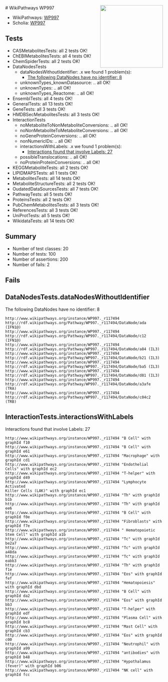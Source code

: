 <img style="float: right; width: 200px" src="https://upload.wikimedia.org/wikipedia/commons/thumb/8/83/Wplogo_with_text_500.png/640px-Wplogo_with_text_500.png" />
# WikiPathways WP997

* WikiPathways: [WP997](https://identifiers.org/wikipathways:WP997)
* Scholia: [WP997](https://scholia.toolforge.org/wikipathways/WP997)
## Tests
* CASMetabolitesTests: all 2 tests OK!
* ChEBIMetabolitesTests: all 4 tests OK!
* ChemSpiderTests: all 2 tests OK!
* DataNodesTests
    * dataNodesWithoutIdentifier: .x we found 1 problem(s):
        * [The following DataNodes have no identifier: 8](#d2d32fa7)
    * unknownTypes_knownDatasource: .. all OK!
    * unknownTypes: .. all OK!
    * unknownTypes_Reactome: .. all OK!
* EnsemblTests: all 4 tests OK!
* GeneralTests: all 13 tests OK!
* GeneTests: all 3 tests OK!
* HMDBSecMetabolitesTests: all 3 tests OK!
* InteractionTests
    * noMetaboliteToNonMetaboliteConversions: .. all OK!
    * noNonMetaboliteToMetaboliteConversions: .. all OK!
    * noGeneProteinConversions: .. all OK!
    * nonNumericIDs: .. all OK!
    * interactionsWithLabels: .x we found 1 problem(s):
        * [Interactions found that involve Labels: 27](#fe97a8de)
    * possibleTranslocations: .. all OK!
    * noProteinProteinConversions: .. all OK!
* KEGGMetaboliteTests: all 2 tests OK!
* LIPIDMAPSTests: all 1 tests OK!
* MetabolitesTests: all 14 tests OK!
* MetaboliteStructureTests: all 2 tests OK!
* OudatedDataSourcesTests: all 7 tests OK!
* PathwayTests: all 5 tests OK!
* ProteinsTests: all 2 tests OK!
* PubChemMetabolitesTests: all 3 tests OK!
* ReferencesTests: all 3 tests OK!
* UniProtTests: all 5 tests OK!
* WikidataTests: all 14 tests OK!


## Summary

* Number of test classes: 20
* Number of tests: 100
* Number of assertions: 200
* Number of fails: 2

## Fails

<a name="d2d32fa7" />

## DataNodesTests.dataNodesWithoutIdentifier

The following DataNodes have no identifier: 8
```
http://www.wikipathways.org/instance/WP997._r117494 http://rdf.wikipathways.org/Pathway/WP997._r117494/DataNode/ada (IFN1@)
http://www.wikipathways.org/instance/WP997._r117494 http://rdf.wikipathways.org/Pathway/WP997._r117494/DataNode/c12 (IFN1@)
http://www.wikipathways.org/instance/WP997._r117494 http://rdf.wikipathways.org/Pathway/WP997._r117494/DataNode/a84 (IL3)
http://www.wikipathways.org/instance/WP997._r117494 http://rdf.wikipathways.org/Pathway/WP997._r117494/DataNode/b21 (IL3)
http://www.wikipathways.org/instance/WP997._r117494 http://rdf.wikipathways.org/Pathway/WP997._r117494/DataNode/ba5 (IL3)
http://www.wikipathways.org/instance/WP997._r117494 http://rdf.wikipathways.org/Pathway/WP997._r117494/DataNode/d81 (IL3)
http://www.wikipathways.org/instance/WP997._r117494 http://rdf.wikipathways.org/Pathway/WP997._r117494/DataNode/a3afe (TRA)
http://www.wikipathways.org/instance/WP997._r117494 http://rdf.wikipathways.org/Pathway/WP997._r117494/DataNode/c04c2 (TRB)
```

<a name="fe97a8de" />

## InteractionTests.interactionsWithLabels

Interactions found that involve Labels: 27
```
http://www.wikipathways.org/instance/WP997._r117494 "B Cell" with graphId f10
http://www.wikipathways.org/instance/WP997._r117494 "B Cell" with graphId e61
http://www.wikipathways.org/instance/WP997._r117494 "Macrophage" with graphId cd1
http://www.wikipathways.org/instance/WP997._r117494 "Endothelial Cells" with graphId ec2
http://www.wikipathways.org/instance/WP997._r117494 "T-helper" with graphId d49
http://www.wikipathways.org/instance/WP997._r117494 "Lymphocyte Activated
Killer Cells (LAK)" with graphId ec1
http://www.wikipathways.org/instance/WP997._r117494 "Th" with graphId b1b
http://www.wikipathways.org/instance/WP997._r117494 "Th" with graphId ee6
http://www.wikipathways.org/instance/WP997._r117494 "B Cell" with graphId f0e
http://www.wikipathways.org/instance/WP997._r117494 "Fibroblasts" with graphId f7e
http://www.wikipathways.org/instance/WP997._r117494 " Hematopoietic Stem Cell" with graphId a1b
http://www.wikipathways.org/instance/WP997._r117494 "Tc" with graphId be2a7
http://www.wikipathways.org/instance/WP997._r117494 "Tc" with graphId a48da
http://www.wikipathways.org/instance/WP997._r117494 "Tc" with graphId eabb3
http://www.wikipathways.org/instance/WP997._r117494 "Th" with graphId f1e
http://www.wikipathways.org/instance/WP997._r117494 "Eos" with graphId fef
http://www.wikipathways.org/instance/WP997._r117494 "Hematopoiesis" with graphId dbd
http://www.wikipathways.org/instance/WP997._r117494 "B Cell" with graphId da2
http://www.wikipathways.org/instance/WP997._r117494 "Eos" with graphId bb3
http://www.wikipathways.org/instance/WP997._r117494 "T-helper" with graphId edf
http://www.wikipathways.org/instance/WP997._r117494 "Plasma Cell" with graphId bc8
http://www.wikipathways.org/instance/WP997._r117494 "Mast Cell" with graphId cb3
http://www.wikipathways.org/instance/WP997._r117494 "Eos" with graphId c00
http://www.wikipathways.org/instance/WP997._r117494 "Neutrophil" with graphId a99
http://www.wikipathways.org/instance/WP997._r117494 "antibodies" with graphId b48
http://www.wikipathways.org/instance/WP997._r117494 "Hypothalamus
(fever)" with graphId b06
http://www.wikipathways.org/instance/WP997._r117494 "NK cell" with graphId fcc
```

